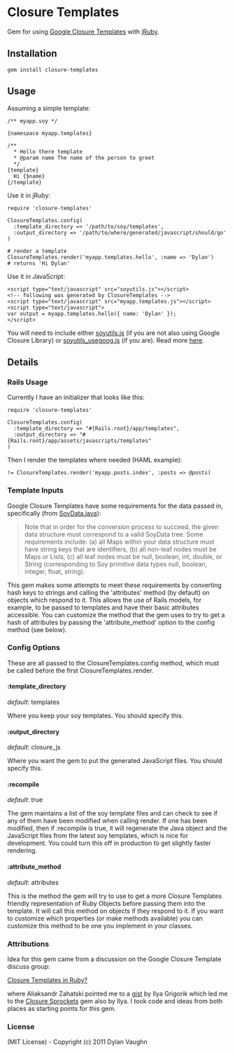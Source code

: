 # Closure Templates

Gem for using [Google Closure Templates](http://code.google.com/closure/templates/) with [jRuby](http://jruby.org/).

## Installation

    gem install closure-templates

## Usage

Assuming a simple template:

    /** myapp.soy */

    {namespace myapp.templates}
    
    /**
      * Hello there template
      * @param name The name of the person to greet
      */
    {template}
      Hi {$name}
    {/template}

Use it in jRuby:

    require 'closure-templates'

    ClosureTemplates.config(
      :template_directory => '/path/to/soy/templates', 
      :output_directory => '/path/to/where/generated/javascript/should/go'
    )

    # render a template
    ClosureTemplates.render('myapp.templates.hello', :name => 'Dylan')
    # returns 'Hi Dylan'

Use it in JavaScript:

    <script type="text/javascript" src="soyutils.js"></script>
    <!-- following was generated by ClosureTemplates -->
    <script type="text/javascript" src="myapp.templates.js"></script>
    <script type="text/javascript">
    var output = myapp.templates.hello({ name: 'Dylan' });
    </script>

You will need to include either [soyutils.js](http://code.google.com/p/closure-templates/source/browse/trunk/javascript/soyutils.js) (if you are not also using Google Closure Library) or [soyutils_usegoog.js](http://code.google.com/p/closure-templates/source/browse/trunk/javascript/soyutils_usegoog.js) (if you are).  Read more [here](http://code.google.com/closure/templates/docs/javascript_usage.html#utilities).

## Details

### Rails Usage

Currently I have an initializer that looks like this:

    require 'closure-templates'

    ClosureTemplates.config(
      :template_directory => "#{Rails.root}/app/templates",
      :output_directory => "#{Rails.root}/app/assets/javascripts/templates"
    )

Then I render the templates where needed (HAML example):

    != ClosureTemplates.render('myapp.posts.index', :posts => @posts)

### Template Inputs

Google Closure Templates have some requirements for the data passed in, specifically (from [SoyData.java](http://code.google.com/p/closure-templates/source/browse/trunk/java/src/com/google/template/soy/data/SoyData.java#37)):

> Note that in order for the conversion process to succeed, the given data structure must
> correspond to a valid SoyData tree. Some requirements include:
> (a) all Maps within your data structure must have string keys that are identifiers,
> (b) all non-leaf nodes must be Maps or Lists,
> (c) all leaf nodes must be null, boolean, int, double, or String (corresponding to Soy
>     primitive data types null, boolean, integer, float, string).

This gem makes some attempts to meet these requirements by converting hash keys to strings and calling the 'attributes' method (by default) on objects which respond to it.  This allows the use of Rails models, for example, to be passed to templates and have their basic attributes accessible.  You can customize the method that the gem uses to try to get a hash of attributes by passing the 'attribute_method' option to the config method (see below).

### Config Options

These are all passed to the ClosureTemplates.config method, which must be called before the first ClosureTemplates.render.

#### :template_directory

*default*: templates

Where you keep your soy templates.  You should specify this.

#### :output_directory

*default*: closure_js

Where you want the gem to put the generated JavaScript files.  You should specify this.

#### :recompile

*default*: true

The gem maintains a list of the soy template files and can check to see if any of them have been modified when calling render.  If one has been modified, then if :recompile is true, it will regenerate the Java object and the JavaScript files from the latest soy templates, which is nice for development.  You could turn this off in production to get slightly faster rendering.

#### :attribute_method

*default*: attributes

This is the method the gem will try to use to get a more Closure Templates friendly representation of Ruby Objects before passing them into the template.  It will call this method on objects if they respond to it.  If you want to customize which properties (or make methods available) you can customize this method to be one you implement in your classes.

### Attributions

Idea for this gem came from a discussion on the Google Closure Template discuss group:

[Closure Templates in Ruby?](https://groups.google.com/group/closure-templates-discuss/browse_thread/thread/50d977fcc121953b)

where Aliaksandr Zahatski pointed me to a [gist](https://gist.github.com/1160217) by Ilya Grigorik which led me to the [Closure Sprockets](https://github.com/igrigorik/closure-sprockets) gem also by Ilya.  I took code and ideas from both places as starting points for this gem.

### License

(MIT License) - Copyright (c) 2011 Dylan Vaughn

